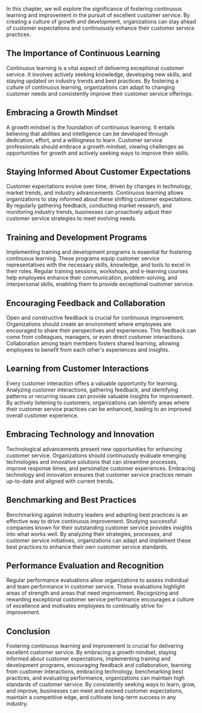 
In this chapter, we will explore the significance of fostering continuous learning and improvement in the pursuit of excellent customer service. By creating a culture of growth and development, organizations can stay ahead of customer expectations and continuously enhance their customer service practices.

The Importance of Continuous Learning
-------------------------------------

Continuous learning is a vital aspect of delivering exceptional customer service. It involves actively seeking knowledge, developing new skills, and staying updated on industry trends and best practices. By fostering a culture of continuous learning, organizations can adapt to changing customer needs and consistently improve their customer service offerings.

## Embracing a Growth Mindset

A growth mindset is the foundation of continuous learning. It entails believing that abilities and intelligence can be developed through dedication, effort, and a willingness to learn. Customer service professionals should embrace a growth mindset, viewing challenges as opportunities for growth and actively seeking ways to improve their skills.

## Staying Informed About Customer Expectations

Customer expectations evolve over time, driven by changes in technology, market trends, and industry advancements. Continuous learning allows organizations to stay informed about these shifting customer expectations. By regularly gathering feedback, conducting market research, and monitoring industry trends, businesses can proactively adjust their customer service strategies to meet evolving needs.

## Training and Development Programs

Implementing training and development programs is essential for fostering continuous learning. These programs equip customer service representatives with the necessary skills, knowledge, and tools to excel in their roles. Regular training sessions, workshops, and e-learning courses help employees enhance their communication, problem-solving, and interpersonal skills, enabling them to provide exceptional customer service.

## Encouraging Feedback and Collaboration

Open and constructive feedback is crucial for continuous improvement. Organizations should create an environment where employees are encouraged to share their perspectives and experiences. This feedback can come from colleagues, managers, or even direct customer interactions. Collaboration among team members fosters shared learning, allowing employees to benefit from each other's experiences and insights.

## Learning from Customer Interactions

Every customer interaction offers a valuable opportunity for learning. Analyzing customer interactions, gathering feedback, and identifying patterns or recurring issues can provide valuable insights for improvement. By actively listening to customers, organizations can identify areas where their customer service practices can be enhanced, leading to an improved overall customer experience.

## Embracing Technology and Innovation

Technological advancements present new opportunities for enhancing customer service. Organizations should continuously evaluate emerging technologies and innovative solutions that can streamline processes, improve response times, and personalize customer experiences. Embracing technology and innovation ensures that customer service practices remain up-to-date and aligned with current trends.

## Benchmarking and Best Practices

Benchmarking against industry leaders and adopting best practices is an effective way to drive continuous improvement. Studying successful companies known for their outstanding customer service provides insights into what works well. By analyzing their strategies, processes, and customer service initiatives, organizations can adapt and implement these best practices to enhance their own customer service standards.

## Performance Evaluation and Recognition

Regular performance evaluations allow organizations to assess individual and team performance in customer service. These evaluations highlight areas of strength and areas that need improvement. Recognizing and rewarding exceptional customer service performance encourages a culture of excellence and motivates employees to continually strive for improvement.

Conclusion
----------

Fostering continuous learning and improvement is crucial for delivering excellent customer service. By embracing a growth mindset, staying informed about customer expectations, implementing training and development programs, encouraging feedback and collaboration, learning from customer interactions, embracing technology, benchmarking best practices, and evaluating performance, organizations can maintain high standards of customer service. By consistently seeking ways to learn, grow, and improve, businesses can meet and exceed customer expectations, maintain a competitive edge, and cultivate long-term success in any industry.
